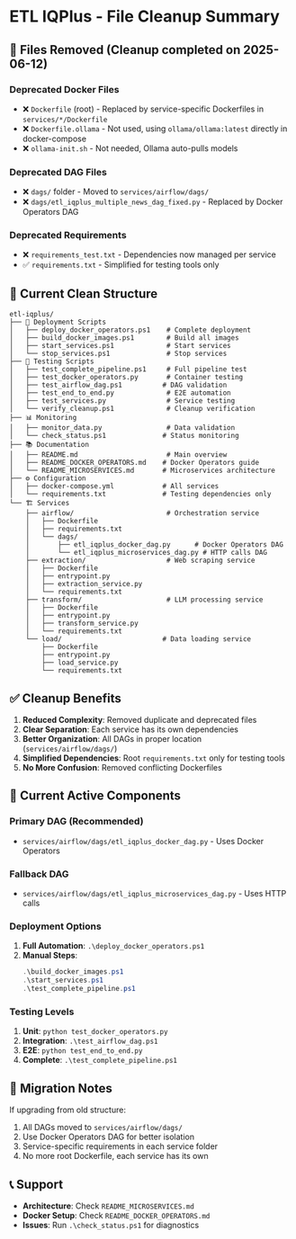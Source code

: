 # ETL IQPlus - File Cleanup Summary

## 🧹 Files Removed (Cleanup completed on 2025-06-12)

### Deprecated Docker Files
- ❌ `Dockerfile` (root) - Replaced by service-specific Dockerfiles in `services/*/Dockerfile`
- ❌ `Dockerfile.ollama` - Not used, using `ollama/ollama:latest` directly in docker-compose
- ❌ `ollama-init.sh` - Not needed, Ollama auto-pulls models

### Deprecated DAG Files  
- ❌ `dags/` folder - Moved to `services/airflow/dags/`
- ❌ `dags/etl_iqplus_multiple_news_dag_fixed.py` - Replaced by Docker Operators DAG

### Deprecated Requirements
- ❌ `requirements_test.txt` - Dependencies now managed per service
- ✅ `requirements.txt` - Simplified for testing tools only

## 📁 Current Clean Structure

```
etl-iqplus/
├── 🚀 Deployment Scripts
│   ├── deploy_docker_operators.ps1    # Complete deployment
│   ├── build_docker_images.ps1        # Build all images
│   ├── start_services.ps1             # Start services
│   └── stop_services.ps1              # Stop services
├── 🧪 Testing Scripts  
│   ├── test_complete_pipeline.ps1     # Full pipeline test
│   ├── test_docker_operators.py       # Container testing
│   ├── test_airflow_dag.ps1          # DAG validation
│   ├── test_end_to_end.py             # E2E automation
│   ├── test_services.py               # Service testing
│   └── verify_cleanup.ps1             # Cleanup verification
├── 📊 Monitoring
│   ├── monitor_data.py                # Data validation
│   └── check_status.ps1              # Status monitoring
├── 📚 Documentation
│   ├── README.md                      # Main overview
│   ├── README_DOCKER_OPERATORS.md    # Docker Operators guide
│   └── README_MICROSERVICES.md       # Microservices architecture
├── ⚙️ Configuration
│   ├── docker-compose.yml            # All services
│   └── requirements.txt              # Testing dependencies only
└── 🏗️ Services
    ├── airflow/                       # Orchestration service
    │   ├── Dockerfile
    │   ├── requirements.txt
    │   └── dags/
    │       ├── etl_iqplus_docker_dag.py      # Docker Operators DAG  
    │       └── etl_iqplus_microservices_dag.py # HTTP calls DAG
    ├── extraction/                    # Web scraping service
    │   ├── Dockerfile
    │   ├── entrypoint.py
    │   ├── extraction_service.py
    │   └── requirements.txt
    ├── transform/                     # LLM processing service
    │   ├── Dockerfile
    │   ├── entrypoint.py
    │   ├── transform_service.py
    │   └── requirements.txt
    └── load/                         # Data loading service
        ├── Dockerfile
        ├── entrypoint.py
        ├── load_service.py
        └── requirements.txt
```

## ✅ Cleanup Benefits

1. **Reduced Complexity**: Removed duplicate and deprecated files
2. **Clear Separation**: Each service has its own dependencies
3. **Better Organization**: All DAGs in proper location (`services/airflow/dags/`)
4. **Simplified Dependencies**: Root `requirements.txt` only for testing tools
5. **No More Confusion**: Removed conflicting Dockerfiles

## 🎯 Current Active Components

### Primary DAG (Recommended)
- `services/airflow/dags/etl_iqplus_docker_dag.py` - Uses Docker Operators

### Fallback DAG
- `services/airflow/dags/etl_iqplus_microservices_dag.py` - Uses HTTP calls

### Deployment Options
1. **Full Automation**: `.\deploy_docker_operators.ps1`
2. **Manual Steps**: 
   ```powershell
   .\build_docker_images.ps1
   .\start_services.ps1
   .\test_complete_pipeline.ps1
   ```

### Testing Levels
1. **Unit**: `python test_docker_operators.py`
2. **Integration**: `.\test_airflow_dag.ps1`  
3. **E2E**: `python test_end_to_end.py`
4. **Complete**: `.\test_complete_pipeline.ps1`

## 🔄 Migration Notes

If upgrading from old structure:
1. All DAGs moved to `services/airflow/dags/`
2. Use Docker Operators DAG for better isolation
3. Service-specific requirements in each service folder
4. No more root Dockerfile, each service has its own

## 📞 Support

- **Architecture**: Check `README_MICROSERVICES.md`
- **Docker Setup**: Check `README_DOCKER_OPERATORS.md`
- **Issues**: Run `.\check_status.ps1` for diagnostics
